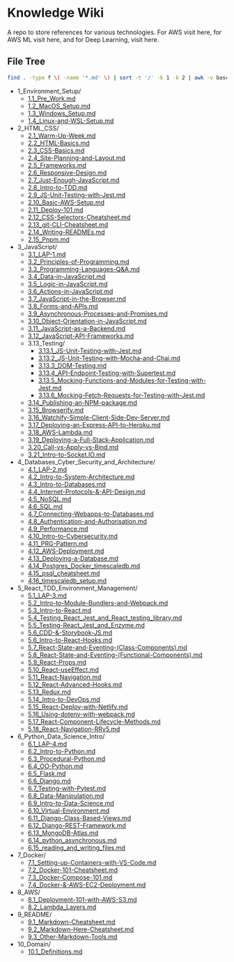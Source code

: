 # Knowledge Wiki
A repo to store references for various technologies. For AWS visit here, for AWS ML visit here, and for Deep Learning, visit here.

## File Tree
```bash
find . -type f \( -name '*.md' \) | sort -t '/' -k 1 -k 2 | awk -v base=https://github.com/Shavvimal/personal_wiki/blob/main/ -f ./scr.bash >> README.md
```

 * 1_Environment_Setup/
     + [1.1_Pre_Work.md](https://github.com/Shavvimal/personal_wiki/blob/main/1_Environment_Setup/1.1_Pre_Work.md)
     + [1.2_MacOS_Setup.md](https://github.com/Shavvimal/personal_wiki/blob/main/1_Environment_Setup/1.2_MacOS_Setup.md)
     + [1.3_Windows_Setup.md](https://github.com/Shavvimal/personal_wiki/blob/main/1_Environment_Setup/1.3_Windows_Setup.md)
     + [1.4_Linux-and-WSL-Setup.md](https://github.com/Shavvimal/personal_wiki/blob/main/1_Environment_Setup/1.4_Linux-and-WSL-Setup.md)
 * 2_HTML_CSS/
     + [2.1_Warm-Up-Week.md](https://github.com/Shavvimal/personal_wiki/blob/main/2_HTML_CSS/2.1_Warm-Up-Week.md)
     + [2.2_HTML-Basics.md](https://github.com/Shavvimal/personal_wiki/blob/main/2_HTML_CSS/2.2_HTML-Basics.md)
     + [2.3_CSS-Basics.md](https://github.com/Shavvimal/personal_wiki/blob/main/2_HTML_CSS/2.3_CSS-Basics.md)
     + [2.4_Site-Planning-and-Layout.md](https://github.com/Shavvimal/personal_wiki/blob/main/2_HTML_CSS/2.4_Site-Planning-and-Layout.md)
     + [2.5_Frameworks.md](https://github.com/Shavvimal/personal_wiki/blob/main/2_HTML_CSS/2.5_Frameworks.md)
     + [2.6_Responsive-Design.md](https://github.com/Shavvimal/personal_wiki/blob/main/2_HTML_CSS/2.6_Responsive-Design.md)
     + [2.7_Just-Enough-JavaScript.md](https://github.com/Shavvimal/personal_wiki/blob/main/2_HTML_CSS/2.7_Just-Enough-JavaScript.md)
     + [2.8_Intro-to-TDD.md](https://github.com/Shavvimal/personal_wiki/blob/main/2_HTML_CSS/2.8_Intro-to-TDD.md)
     + [2.9_JS-Unit-Testing-with-Jest.md](https://github.com/Shavvimal/personal_wiki/blob/main/2_HTML_CSS/2.9_JS-Unit-Testing-with-Jest.md)
     + [2.10_Basic-AWS-Setup.md](https://github.com/Shavvimal/personal_wiki/blob/main/2_HTML_CSS/2.10_Basic-AWS-Setup.md)
     + [2.11_Deploy-101.md](https://github.com/Shavvimal/personal_wiki/blob/main/2_HTML_CSS/2.11_Deploy-101.md)
     + [2.12_CSS-Selectors-Cheatsheet.md](https://github.com/Shavvimal/personal_wiki/blob/main/2_HTML_CSS/2.12_CSS-Selectors-Cheatsheet.md)
     + [2.13_git-CLI-Cheatsheet.md](https://github.com/Shavvimal/personal_wiki/blob/main/2_HTML_CSS/2.13_git-CLI-Cheatsheet.md)
     + [2.14_Writing-READMEs.md](https://github.com/Shavvimal/personal_wiki/blob/main/2_HTML_CSS/2.14_Writing-READMEs.md)
     + [2.15_Pnpm.md](https://github.com/Shavvimal/personal_wiki/blob/main/2_HTML_CSS/2.15_Pnpm.md)
 * 3_JavaScript/
     + [3.1_LAP-1.md](https://github.com/Shavvimal/personal_wiki/blob/main/3_JavaScript/3.1_LAP-1.md)
     + [3.2_Principles-of-Programming.md](https://github.com/Shavvimal/personal_wiki/blob/main/3_JavaScript/3.2_Principles-of-Programming.md)
     + [3.3_Programming-Languages-Q&A.md](https://github.com/Shavvimal/personal_wiki/blob/main/3_JavaScript/3.3_Programming-Languages-Q&A.md)
     + [3.4_Data-in-JavaScript.md](https://github.com/Shavvimal/personal_wiki/blob/main/3_JavaScript/3.4_Data-in-JavaScript.md)
     + [3.5_Logic-in-JavaScript.md](https://github.com/Shavvimal/personal_wiki/blob/main/3_JavaScript/3.5_Logic-in-JavaScript.md)
     + [3.6_Actions-in-JavaScript.md](https://github.com/Shavvimal/personal_wiki/blob/main/3_JavaScript/3.6_Actions-in-JavaScript.md)
     + [3.7_JavaScript-in-the-Browser.md](https://github.com/Shavvimal/personal_wiki/blob/main/3_JavaScript/3.7_JavaScript-in-the-Browser.md)
     + [3.8_Forms-and-APIs.md](https://github.com/Shavvimal/personal_wiki/blob/main/3_JavaScript/3.8_Forms-and-APIs.md)
     + [3.9_Asynchronous-Processes-and-Promises.md](https://github.com/Shavvimal/personal_wiki/blob/main/3_JavaScript/3.9_Asynchronous-Processes-and-Promises.md)
     + [3.10_Object-Orientation-in-JavaScript.md](https://github.com/Shavvimal/personal_wiki/blob/main/3_JavaScript/3.10_Object-Orientation-in-JavaScript.md)
     + [3.11_JavaScript-as-a-Backend.md](https://github.com/Shavvimal/personal_wiki/blob/main/3_JavaScript/3.11_JavaScript-as-a-Backend.md)
     + [3.12_JavaScript-API-Frameworks.md](https://github.com/Shavvimal/personal_wiki/blob/main/3_JavaScript/3.12_JavaScript-API-Frameworks.md)
     + 3.13_Testing/
         - [3.13.1_JS-Unit-Testing-with-Jest.md](https://github.com/Shavvimal/personal_wiki/blob/main/3_JavaScript/3.13_Testing/3.13.1_JS-Unit-Testing-with-Jest.md)
         - [3.13.2_JS-Unit-Testing-with-Mocha-and-Chai.md](https://github.com/Shavvimal/personal_wiki/blob/main/3_JavaScript/3.13_Testing/3.13.2_JS-Unit-Testing-with-Mocha-and-Chai.md)
         - [3.13.3_DOM-Testing.md](https://github.com/Shavvimal/personal_wiki/blob/main/3_JavaScript/3.13_Testing/3.13.3_DOM-Testing.md)
         - [3.13.4_API-Endpoint-Testing-with-Supertest.md](https://github.com/Shavvimal/personal_wiki/blob/main/3_JavaScript/3.13_Testing/3.13.4_API-Endpoint-Testing-with-Supertest.md)
         - [3.13.5_Mocking-Functions-and-Modules-for-Testing-with-Jest.md](https://github.com/Shavvimal/personal_wiki/blob/main/3_JavaScript/3.13_Testing/3.13.5_Mocking-Functions-and-Modules-for-Testing-with-Jest.md)
         - [3.13.6_Mocking-Fetch-Requests-for-Testing-with-Jest.md](https://github.com/Shavvimal/personal_wiki/blob/main/3_JavaScript/3.13_Testing/3.13.6_Mocking-Fetch-Requests-for-Testing-with-Jest.md)
     + [3.14_Publishing-an-NPM-package.md](https://github.com/Shavvimal/personal_wiki/blob/main/3_JavaScript/3.14_Publishing-an-NPM-package.md)
     + [3.15_Browserify.md](https://github.com/Shavvimal/personal_wiki/blob/main/3_JavaScript/3.15_Browserify.md)
     + [3.16_Watchify-Simple-Client-Side-Dev-Server.md](https://github.com/Shavvimal/personal_wiki/blob/main/3_JavaScript/3.16_Watchify-Simple-Client-Side-Dev-Server.md)
     + [3.17_Deploying-an-Express-API-to-Heroku.md](https://github.com/Shavvimal/personal_wiki/blob/main/3_JavaScript/3.17_Deploying-an-Express-API-to-Heroku.md)
     + [3.18_AWS-Lambda.md](https://github.com/Shavvimal/personal_wiki/blob/main/3_JavaScript/3.18_AWS-Lambda.md)
     + [3.19_Deploying-a-Full-Stack-Application.md](https://github.com/Shavvimal/personal_wiki/blob/main/3_JavaScript/3.19_Deploying-a-Full-Stack-Application.md)
     + [3.20_Call-vs-Apply-vs-Bind.md](https://github.com/Shavvimal/personal_wiki/blob/main/3_JavaScript/3.20_Call-vs-Apply-vs-Bind.md)
     + [3.21_Intro-to-Socket.IO.md](https://github.com/Shavvimal/personal_wiki/blob/main/3_JavaScript/3.21_Intro-to-Socket.IO.md)
 * 4_Databases_Cyber_Security_and_Architecture/
     + [4.1_LAP-2.md](https://github.com/Shavvimal/personal_wiki/blob/main/4_Databases_Cyber_Security_and_Architecture/4.1_LAP-2.md)
     + [4.2_Intro-to-System-Architecture.md](https://github.com/Shavvimal/personal_wiki/blob/main/4_Databases_Cyber_Security_and_Architecture/4.2_Intro-to-System-Architecture.md)
     + [4.3_Intro-to-Databases.md](https://github.com/Shavvimal/personal_wiki/blob/main/4_Databases_Cyber_Security_and_Architecture/4.3_Intro-to-Databases.md)
     + [4.4_Internet-Protocols-&-API-Design.md](https://github.com/Shavvimal/personal_wiki/blob/main/4_Databases_Cyber_Security_and_Architecture/4.4_Internet-Protocols-&-API-Design.md)
     + [4.5_NoSQL.md](https://github.com/Shavvimal/personal_wiki/blob/main/4_Databases_Cyber_Security_and_Architecture/4.5_NoSQL.md)
     + [4.6_SQL.md](https://github.com/Shavvimal/personal_wiki/blob/main/4_Databases_Cyber_Security_and_Architecture/4.6_SQL.md)
     + [4.7_Connecting-Webapps-to-Databases.md](https://github.com/Shavvimal/personal_wiki/blob/main/4_Databases_Cyber_Security_and_Architecture/4.7_Connecting-Webapps-to-Databases.md)
     + [4.8_Authentication-and-Authorisation.md](https://github.com/Shavvimal/personal_wiki/blob/main/4_Databases_Cyber_Security_and_Architecture/4.8_Authentication-and-Authorisation.md)
     + [4.9_Performance.md](https://github.com/Shavvimal/personal_wiki/blob/main/4_Databases_Cyber_Security_and_Architecture/4.9_Performance.md)
     + [4.10_Intro-to-Cybersecurity.md](https://github.com/Shavvimal/personal_wiki/blob/main/4_Databases_Cyber_Security_and_Architecture/4.10_Intro-to-Cybersecurity.md)
     + [4.11_PRG-Pattern.md](https://github.com/Shavvimal/personal_wiki/blob/main/4_Databases_Cyber_Security_and_Architecture/4.11_PRG-Pattern.md)
     + [4.12_AWS-Deployment.md](https://github.com/Shavvimal/personal_wiki/blob/main/4_Databases_Cyber_Security_and_Architecture/4.12_AWS-Deployment.md)
     + [4.13_Deploying-a-Database.md](https://github.com/Shavvimal/personal_wiki/blob/main/4_Databases_Cyber_Security_and_Architecture/4.13_Deploying-a-Database.md)
     + [4.14_Postgres_Docker_timescaledb.md](https://github.com/Shavvimal/personal_wiki/blob/main/4_Databases_Cyber_Security_and_Architecture/4.14_Postgres_Docker_timescaledb.md)
     + [4.15_psql_cheatsheet.md](https://github.com/Shavvimal/personal_wiki/blob/main/4_Databases_Cyber_Security_and_Architecture/4.15_psql_cheatsheet.md)
     + [4.16_timescaledb_setup.md](https://github.com/Shavvimal/personal_wiki/blob/main/4_Databases_Cyber_Security_and_Architecture/4.16_timescaledb_setup.md)
 * 5_React_TDD_Environment_Management/
     + [5.1_LAP-3.md](https://github.com/Shavvimal/personal_wiki/blob/main/5_React_TDD_Environment_Management/5.1_LAP-3.md)
     + [5.2_Intro-to-Module-Bundlers-and-Webpack.md](https://github.com/Shavvimal/personal_wiki/blob/main/5_React_TDD_Environment_Management/5.2_Intro-to-Module-Bundlers-and-Webpack.md)
     + [5.3_Intro-to-React.md](https://github.com/Shavvimal/personal_wiki/blob/main/5_React_TDD_Environment_Management/5.3_Intro-to-React.md)
     + [5.4_Testing_React_Jest_and_React_testing_library.md](https://github.com/Shavvimal/personal_wiki/blob/main/5_React_TDD_Environment_Management/5.4_Testing_React_Jest_and_React_testing_library.md)
     + [5.5_Testing-React_Jest_and_Enzyme.md](https://github.com/Shavvimal/personal_wiki/blob/main/5_React_TDD_Environment_Management/5.5_Testing-React_Jest_and_Enzyme.md)
     + [5.6_CDD-&-Storybook-JS.md](https://github.com/Shavvimal/personal_wiki/blob/main/5_React_TDD_Environment_Management/5.6_CDD-&-Storybook-JS.md)
     + [5.6_Intro-to-React-Hooks.md](https://github.com/Shavvimal/personal_wiki/blob/main/5_React_TDD_Environment_Management/5.6_Intro-to-React-Hooks.md)
     + [5.7_React-State-and-Eventing-(Class-Components).md](https://github.com/Shavvimal/personal_wiki/blob/main/5_React_TDD_Environment_Management/5.7_React-State-and-Eventing-(Class-Components).md)
     + [5.8_React-State-and-Eventing-(Functional-Components).md](https://github.com/Shavvimal/personal_wiki/blob/main/5_React_TDD_Environment_Management/5.8_React-State-and-Eventing-(Functional-Components).md)
     + [5.9_React-Props.md](https://github.com/Shavvimal/personal_wiki/blob/main/5_React_TDD_Environment_Management/5.9_React-Props.md)
     + [5.10_React-useEffect.md](https://github.com/Shavvimal/personal_wiki/blob/main/5_React_TDD_Environment_Management/5.10_React-useEffect.md)
     + [5.11_React-Navigation.md](https://github.com/Shavvimal/personal_wiki/blob/main/5_React_TDD_Environment_Management/5.11_React-Navigation.md)
     + [5.12_React-Advanced-Hooks.md](https://github.com/Shavvimal/personal_wiki/blob/main/5_React_TDD_Environment_Management/5.12_React-Advanced-Hooks.md)
     + [5.13_Redux.md](https://github.com/Shavvimal/personal_wiki/blob/main/5_React_TDD_Environment_Management/5.13_Redux.md)
     + [5.14_Intro-to-DevOps.md](https://github.com/Shavvimal/personal_wiki/blob/main/5_React_TDD_Environment_Management/5.14_Intro-to-DevOps.md)
     + [5.15_React-Deploy-with-Netlify.md](https://github.com/Shavvimal/personal_wiki/blob/main/5_React_TDD_Environment_Management/5.15_React-Deploy-with-Netlify.md)
     + [5.16_Using-dotenv-with-webpack.md](https://github.com/Shavvimal/personal_wiki/blob/main/5_React_TDD_Environment_Management/5.16_Using-dotenv-with-webpack.md)
     + [5.17_React-Component-Lifecycle-Methods.md](https://github.com/Shavvimal/personal_wiki/blob/main/5_React_TDD_Environment_Management/5.17_React-Component-Lifecycle-Methods.md)
     + [5.18_React-Navigation-RRv5.md](https://github.com/Shavvimal/personal_wiki/blob/main/5_React_TDD_Environment_Management/5.18_React-Navigation-RRv5.md)
 * 6_Python_Data_Science_Intro/
     + [6.1_LAP-4.md](https://github.com/Shavvimal/personal_wiki/blob/main/6_Python_Data_Science_Intro/6.1_LAP-4.md)
     + [6.2_Intro-to-Python.md](https://github.com/Shavvimal/personal_wiki/blob/main/6_Python_Data_Science_Intro/6.2_Intro-to-Python.md)
     + [6.3_Procedural-Python.md](https://github.com/Shavvimal/personal_wiki/blob/main/6_Python_Data_Science_Intro/6.3_Procedural-Python.md)
     + [6.4_OO-Python.md](https://github.com/Shavvimal/personal_wiki/blob/main/6_Python_Data_Science_Intro/6.4_OO-Python.md)
     + [6.5_Flask.md](https://github.com/Shavvimal/personal_wiki/blob/main/6_Python_Data_Science_Intro/6.5_Flask.md)
     + [6.6_Django.md](https://github.com/Shavvimal/personal_wiki/blob/main/6_Python_Data_Science_Intro/6.6_Django.md)
     + [6.7_Testing-with-Pytest.md](https://github.com/Shavvimal/personal_wiki/blob/main/6_Python_Data_Science_Intro/6.7_Testing-with-Pytest.md)
     + [6.8_Data-Manipulation.md](https://github.com/Shavvimal/personal_wiki/blob/main/6_Python_Data_Science_Intro/6.8_Data-Manipulation.md)
     + [6.9_Intro-to-Data-Science.md](https://github.com/Shavvimal/personal_wiki/blob/main/6_Python_Data_Science_Intro/6.9_Intro-to-Data-Science.md)
     + [6.10_Virtual-Environment.md](https://github.com/Shavvimal/personal_wiki/blob/main/6_Python_Data_Science_Intro/6.10_Virtual-Environment.md)
     + [6.11_Django-Class-Based-Views.md](https://github.com/Shavvimal/personal_wiki/blob/main/6_Python_Data_Science_Intro/6.11_Django-Class-Based-Views.md)
     + [6.12_Django-REST-Framework.md](https://github.com/Shavvimal/personal_wiki/blob/main/6_Python_Data_Science_Intro/6.12_Django-REST-Framework.md)
     + [6.13_MongoDB-Atlas.md](https://github.com/Shavvimal/personal_wiki/blob/main/6_Python_Data_Science_Intro/6.13_MongoDB-Atlas.md)
     + [6.14_python_asynchronous.md](https://github.com/Shavvimal/personal_wiki/blob/main/6_Python_Data_Science_Intro/6.14_python_asynchronous.md)
     + [6.15_reading_and_writing_files.md](https://github.com/Shavvimal/personal_wiki/blob/main/6_Python_Data_Science_Intro/6.15_reading_and_writing_files.md)
 * 7_Docker/
     + [7.1_Setting-up-Containers-with-VS-Code.md](https://github.com/Shavvimal/personal_wiki/blob/main/7_Docker/7.1_Setting-up-Containers-with-VS-Code.md)
     + [7.2_Docker-101-Cheatsheet.md](https://github.com/Shavvimal/personal_wiki/blob/main/7_Docker/7.2_Docker-101-Cheatsheet.md)
     + [7.3_Docker-Compose-101.md](https://github.com/Shavvimal/personal_wiki/blob/main/7_Docker/7.3_Docker-Compose-101.md)
     + [7.4_Docker-&-AWS-EC2-Deployment.md](https://github.com/Shavvimal/personal_wiki/blob/main/7_Docker/7.4_Docker-&-AWS-EC2-Deployment.md)
 * 8_AWS/
     + [8.1_Deployment-101-with-AWS-S3.md](https://github.com/Shavvimal/personal_wiki/blob/main/8_AWS/8.1_Deployment-101-with-AWS-S3.md)
     + [8.2_Lambda_Layers.md](https://github.com/Shavvimal/personal_wiki/blob/main/8_AWS/8.2_Lambda_Layers.md)
 * 9_README/
     + [9.1_Markdown-Cheatsheet.md](https://github.com/Shavvimal/personal_wiki/blob/main/9_README/9.1_Markdown-Cheatsheet.md)
     + [9.2_Markdown-Here-Cheatsheet.md](https://github.com/Shavvimal/personal_wiki/blob/main/9_README/9.2_Markdown-Here-Cheatsheet.md)
     + [9.3_Other-Markdown-Tools.md](https://github.com/Shavvimal/personal_wiki/blob/main/9_README/9.3_Other-Markdown-Tools.md)
 * 10_Domain/
     + [10.1_Definitions.md](https://github.com/Shavvimal/personal_wiki/blob/main/10_Domain/10.1_Definitions.md)